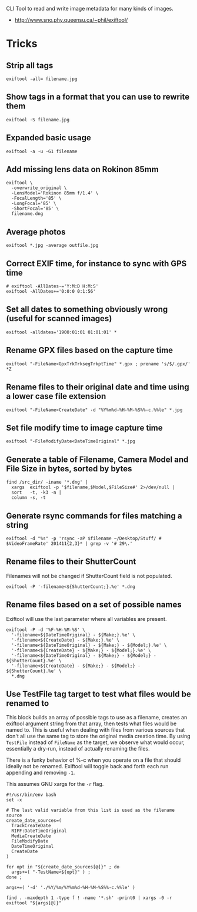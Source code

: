 CLI Tool to read and write image metadata for many kinds of images.

- <http://www.sno.phy.queensu.ca/~phil/exiftool/>

# Tricks

## Strip all tags

```
exiftool -all= filename.jpg
```

## Show tags in a format that you can use to rewrite them

```
exiftool -S filename.jpg
```

## Expanded basic usage

```
exiftool -a -u -G1 filename
```

## Add missing lens data on Rokinon 85mm

```
exiftool \
  -overwrite_original \
  -LensModel='Rokinon 85mm f/1.4' \
  -FocalLength='85' \
  -LongFocal='85' \
  -ShortFocal='85' \
  filename.dng
```

## Average photos

```
exiftool *.jpg -average outfile.jpg
```

## Correct EXIF time, for instance to sync with GPS time

```
# exiftool -AllDates-='Y:M:D H:M:S'
exiftool -AllDates+='0:0:0 0:1:56'
```

## Set all dates to something obviously wrong (useful for scanned images)

```
exiftool -alldates='1900:01:01 01:01:01' *
```

## Rename GPX files based on the capture time

```
exiftool "-FileName<GpxTrkTrksegTrkptTime" *.gpx ; prename 's/$/.gpx/' *Z
```

## Rename files to their original date and time using a lower case file extension

```
exiftool "-FileName<CreateDate" -d "%Y%m%d-%H-%M-%S%%-c.%%le" *.jpg
```

## Set file modify time to image capture time

```
exiftool "-FileModifyDate<DateTimeOriginal" *.jpg
```

## Generate a table of Filename, Camera Model and File Size in bytes, sorted by bytes

```
find /src_dir/ -iname '*.dng' |
  xargs  exiftool -p '$filename,$Model,$FileSize#' 2>/dev/null |
  sort   -t, -k3 -n |
  column -s, -t
```

## Generate rsync commands for files matching a string

```
exiftool -d "%s" -p 'rsync -aP $filename ~/Desktop/Stuff/ # $VideoFrameRate' 201411{2,3}* | grep -v '# 29\.'
```

## Rename files to their ShutterCount

Filenames will not be changed if ShutterCount field is not populated.

```
exiftool -P '-filename<${ShutterCount;}.%e' *.dng
```

## Rename files based on a set of possible names

Exiftool will use the last parameter where all variables are present.

```
exiftool -P -d '%F-%H-%M-%S' \
  '-filename<${DateTimeOriginal} - ${Make;}.%e' \
  '-filename<${CreateDate} - ${Make;}.%e' \
  '-filename<${DateTimeOriginal} - ${Make;} - ${Model;}.%e' \
  '-filename<${CreateDate} - ${Make;} - ${Model;}.%e' \
  '-filename<${DateTimeOriginal} - ${Make;} - ${Model;} - ${ShutterCount}.%e' \
  '-filename<${CreateDate} - ${Make;} - ${Model;} - ${ShutterCount}.%e' \
  *.dng
```

## Use TestFile tag target to test what files would be renamed to

This block builds an array of possible tags to use as a filename, creates an exiftool argument string from that array, then tests what files would be named to. This is useful when dealing with files from various sources that don't all use the same tag to store the original media creation time. By using `TestFile` instead of `FileName` as the target, we observe what would occur, essentially a dry-run, instead of actually renaming the files.

There is a funky behavior of %-c when you operate on a file that should ideally not be renamed. Exiftool will toggle back and forth each run appending and removing `-1`.

This assumes GNU xargs for the `-r` flag.

```
#!/usr/bin/env bash
set -x

# The last valid variable from this list is used as the filename source
create_date_sources=(
  TrackCreateDate
  RIFF:DateTimeOriginal
  MediaCreateDate
  FileModifyDate
  DateTimeOriginal
  CreateDate
)

for opt in "${create_date_sources[@]}" ; do
  args+=( "-TestName<${opt}" ) ;
done ;

args+=( '-d' './%Y/%m/%Y%m%d-%H-%M-%S%%-c.%%le' )

find . -maxdepth 1 -type f ! -name '*.sh' -print0 | xargs -0 -r exiftool "${args[@]}"
```
